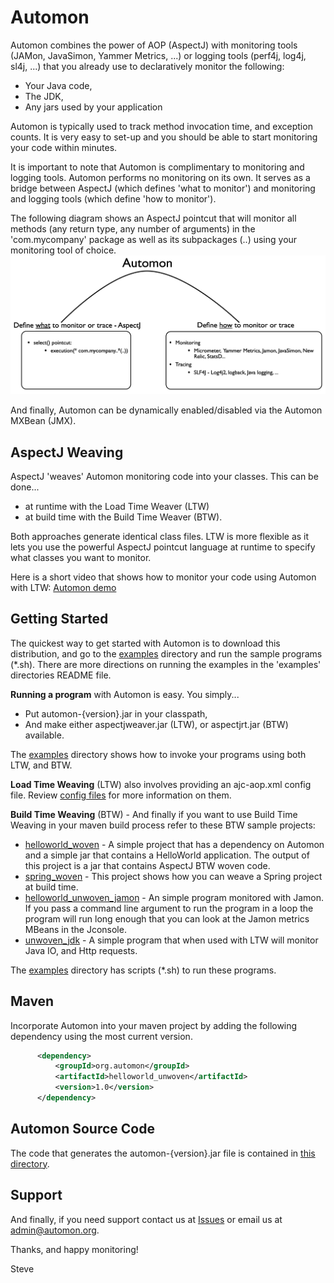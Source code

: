 # Automon
Automon combines the power of AOP (AspectJ) with monitoring tools (JAMon, JavaSimon, Yammer Metrics, ...) or logging tools
(perf4j, log4j, sl4j, ...) that you already use to declaratively monitor the following:

* Your Java code,
* The JDK,
* Any jars used by your application

Automon is typically used to track method invocation time, and exception counts. It is very easy to set-up and you should
be able to start monitoring your code within minutes.

It is important to note that Automon is complimentary to monitoring and logging tools. Automon performs no monitoring on its own.
It serves as a bridge between AspectJ (which defines 'what to monitor') and monitoring and logging tools (which define 'how to monitor').

The following diagram shows an AspectJ pointcut that will monitor all methods (any return type, any number of arguments)
 in the 'com.mycompany' package as well as its subpackages (..) using your monitoring tool of choice.
![Automon](https://github.com/stevensouza/automon/blob/master/docs/automon_bridge.png)

And finally, Automon can be dynamically enabled/disabled via the Automon MXBean (JMX).

AspectJ Weaving
-----------------------------------
AspectJ 'weaves' Automon monitoring code into your classes.  This can be done...

* at runtime with the Load Time Weaver (LTW)
* at build time with the Build Time Weaver (BTW).

Both approaches generate identical class files.  LTW is more flexible
as it lets you use the powerful AspectJ pointcut language at runtime to specify what classes you want to monitor.

Here is a short video that shows how to monitor your code using Automon with LTW: [Automon demo](http://youtu.be/RdR0EdezS74)

Getting Started
-----------------------------------
The quickest way to get started with Automon is to download this distribution, and go to the [examples](https://github.com/stevensouza/automon/tree/master/examples)
directory and run the sample programs (*.sh).  There are more directions on running the examples in the 'examples' directories README file.

**Running a program** with Automon is easy.  You simply...

* Put automon-{version}.jar in your classpath,
* And make either aspectjweaver.jar (LTW), or aspectjrt.jar (BTW) available.

The [examples](https://github.com/stevensouza/automon/tree/master/examples) directory
shows how to invoke your programs using both LTW, and BTW.

**Load Time Weaving** (LTW) also involves providing an ajc-aop.xml config file.  Review [config files](https://github.com/stevensouza/automon/tree/master/examples/config)
for more information on them.

**Build Time Weaving** (BTW) - And finally if you want to use Build Time Weaving in your maven build process refer to these BTW sample projects:

* [helloworld_woven](https://github.com/stevensouza/automon/tree/master/helloworld_woven) - A simple project that
has a dependency on Automon and a simple jar that contains a HelloWorld application.  The output of this project is a jar
  that contains AspectJ BTW woven code.
* [spring_woven](https://github.com/stevensouza/automon/tree/master/spring_woven) - This project shows how you can weave a Spring
project at build time.
* [helloworld_unwoven_jamon](https://github.com/stevensouza/automon/tree/master/helloworld_unwoven_jamon) - An simple program monitored
with Jamon.  If you pass a command line argument to run the program in a loop the program will run long enough that you can look
at the Jamon metrics MBeans in the Jconsole.
* [unwoven_jdk](https://github.com/stevensouza/automon/tree/master/unwoven_jdk) - A simple program that when used with LTW will monitor
Java IO, and Http requests.

The [examples](https://github.com/stevensouza/automon/tree/master/examples) directory has scripts (*.sh) to run these programs.

Maven
-----------------------------------

Incorporate Automon into your maven project by adding the following dependency using the most current version.

```xml
      <dependency>
          <groupId>org.automon</groupId>
          <artifactId>helloworld_unwoven</artifactId>
          <version>1.0</version>
      </dependency>
```


Automon Source Code
-----------------------------------

The code that generates the automon-{version}.jar file is contained in [this directory](https://github.com/stevensouza/automon/tree/master/automon).


Support
-----------------------------------
And finally, if you need support contact us at [Issues](https://github.com/stevensouza/automon/issues) or email us
at admin@automon.org.

Thanks, and happy monitoring!

Steve